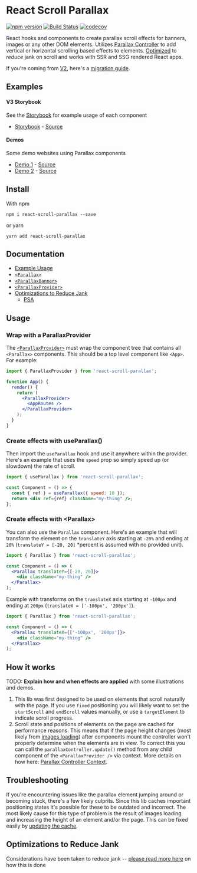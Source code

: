 # React Scroll Parallax

[![npm version](https://badge.fury.io/js/react-scroll-parallax.svg)](https://badge.fury.io/js/react-scroll-parallax) [![Build Status](https://travis-ci.org/jscottsmith/react-scroll-parallax.svg?branch=master)](https://travis-ci.org/jscottsmith/react-scroll-parallax) [![codecov](https://codecov.io/gh/jscottsmith/react-scroll-parallax/branch/master/graph/badge.svg)](https://codecov.io/gh/jscottsmith/react-scroll-parallax)

React hooks and components to create parallax scroll effects for banners, images or any other DOM elements. Utilizes [Parallax Controller](https://github.com/jscottsmith/parallax-controller) to add vertical or horizontal scrolling based effects to elements. [Optimized](https://parallax-controller.vercel.app/docs/performance) to _reduce_ jank on scroll and works with SSR and SSG rendered React apps.

If you're coming from [V2](https://github.com/jscottsmith/react-scroll-parallax/tree/v2.4.2), here's a [migration guide](https://github.com/jscottsmith/react-scroll-parallax/blob/master/docs/migration-guide.md).

## Examples

#### V3 Storybook

See the [Storybook](https://react-scroll-parallax-v3.surge.sh) for example usage of each component

- [Storybook](https://react-scroll-parallax-v3.surge.sh) - [Source](/stories)

#### Demos

Some demo websites using Parallax components

- [Demo 1](https://jscottsmith.github.io/react-scroll-parallax-examples/examples/parallax-example/) - [Source](https://github.com/jscottsmith/react-scroll-parallax-examples)
- [Demo 2](https://react-scroll-parallax.netlify.com/) - [Source](https://github.com/jscottsmith/react-parallax-site)

## Install

With npm

```
npm i react-scroll-parallax --save
```

or yarn

```
yarn add react-scroll-parallax
```

## Documentation

- [Example Usage](#usage)
- [`<Parallax>`](/docs/parallax-component.md)
- [`<ParallaxBanner>`](/docs/parallax-banner-component.md)
- [`<ParallaxProvider>`](/docs/parallax-provider-component.md)
- [Optimizations to Reduce Jank](#optimizations-to-reduce-jank)
  - [PSA](#psa)

## Usage

### Wrap with a ParallaxProvider

The [`<ParallaxProvider>`](#parallaxprovider) must wrap the component tree that contains all `<Parallax>` components. This should be a top level component like `<App>`. For example:

```jsx
import { ParallaxProvider } from 'react-scroll-parallax';

function App() {
  render() {
    return (
      <ParallaxProvider>
        <AppRoutes />
      </ParallaxProvider>
    );
  }
}
```

### Create effects with useParallax()

Then import the `useParallax` hook and use it anywhere within the provider. Here's an example that uses the `speed` prop so simply speed up (or slowdown) the rate of scroll.

```jsx
import { useParallax } from 'react-scroll-parallax';

const Component = () => {
  const { ref } = useParallax({ speed: 10 });
  return <div ref={ref} className="my-thing" />;
};
```

### Create effects with \<Parallax>

You can also use the `Parallax` component. Here's an example that will transform the element on the `translateY` axis starting at `-20%` and ending at `20%` (`translateY = [-20, 20]` \*percent is assumed with no provided unit).

```jsx
import { Parallax } from 'react-scroll-parallax';

const Component = () => (
  <Parallax translateY={[-20, 20]}>
    <div className="my-thing" />
  </Parallax>
);
```

Example with transforms on the `translateX` axis starting at `-100px` and ending at `200px` (`translateX = ['-100px', '200px']`).

```jsx
import { Parallax } from 'react-scroll-parallax';

const Component = () => (
  <Parallax translateX={['-100px', '200px']}>
    <div className="my-thing" />
  </Parallax>
);
```

## How it works

TODO: **Explain how and when effects are applied** with some illustrations and demos.

1. This lib was first designed to be used on elements that scroll naturally with the page. If you use `fixed` positioning you will likely want to set the `startScroll` and `endScroll` values manually, or use a `targetElement` to indicate scroll progress.
2. Scroll state and positions of elements on the page are cached for performance reasons. This means that if the page height changes (most likely from [images loading](#example-usage-of-context)) after components mount the controller won't properly determine when the elements are in view. To correct this you can call the `parallaxController.update()` method from any child component of the `<ParallaxProvider />` via context. More details on how here: [Parallax Controller Context](#parallax-controller-context).

## Troubleshooting

If you're encountering issues like the parallax element jumping around or becoming stuck, there's a few likely culprits. Since this lib caches important positioning states it's possible for these to be outdated and incorrect. The most likely cause for this type of problem is the result of images loading and increasing the height of an element and/or the page. This can be fixed easily by [updating the cache](#example-usage-of-context).

## Optimizations to Reduce Jank

Considerations have been taken to reduce jank -- [please read more here](https://parallax-controller.vercel.app/docs/performance) on how this is done
